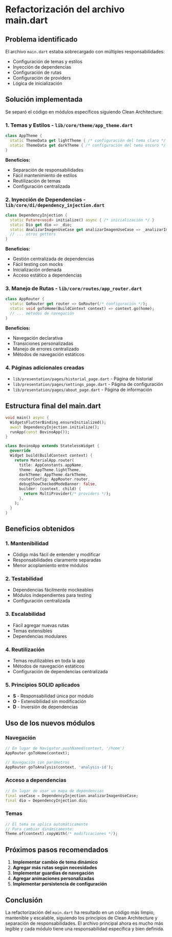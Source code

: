 # Refactorización del archivo main.dart

## Problema identificado

El archivo `main.dart` estaba sobrecargado con múltiples responsabilidades:
- Configuración de temas y estilos
- Inyección de dependencias
- Configuración de rutas
- Configuración de providers
- Lógica de inicialización

## Solución implementada

Se separó el código en módulos específicos siguiendo Clean Architecture:

### 1. **Temas y Estilos** - `lib/core/theme/app_theme.dart`
```dart
class AppTheme {
  static ThemeData get lightTheme { /* configuración del tema claro */ }
  static ThemeData get darkTheme { /* configuración del tema oscuro */ }
}
```

**Beneficios:**
- Separación de responsabilidades
- Fácil mantenimiento de estilos
- Reutilización de temas
- Configuración centralizada

### 2. **Inyección de Dependencias** - `lib/core/di/dependency_injection.dart`
```dart
class DependencyInjection {
  static Future<void> initialize() async { /* inicialización */ }
  static Dio get dio => _dio;
  static AnalizarImagenUseCase get analizarImagenUseCase => _analizarImagenUseCase;
  // ... otros getters
}
```

**Beneficios:**
- Gestión centralizada de dependencias
- Fácil testing con mocks
- Inicialización ordenada
- Acceso estático a dependencias

### 3. **Manejo de Rutas** - `lib/core/routes/app_router.dart`
```dart
class AppRouter {
  static GoRouter get router => GoRouter(/* configuración */);
  static void goToHome(BuildContext context) => context.go(home);
  // ... métodos de navegación
}
```

**Beneficios:**
- Navegación declarativa
- Transiciones personalizadas
- Manejo de errores centralizado
- Métodos de navegación estáticos

### 4. **Páginas adicionales creadas**
- `lib/presentation/pages/historial_page.dart` - Página de historial
- `lib/presentation/pages/settings_page.dart` - Página de configuración
- `lib/presentation/pages/about_page.dart` - Página de información

## Estructura final del main.dart

```dart
void main() async {
  WidgetsFlutterBinding.ensureInitialized();
  await DependencyInjection.initialize();
  runApp(const BovinoApp());
}

class BovinoApp extends StatelessWidget {
  @override
  Widget build(BuildContext context) {
    return MaterialApp.router(
      title: AppConstants.appName,
      theme: AppTheme.lightTheme,
      darkTheme: AppTheme.darkTheme,
      routerConfig: AppRouter.router,
      debugShowCheckedModeBanner: false,
      builder: (context, child) {
        return MultiProvider(/* providers */);
      },
    );
  }
}
```

## Beneficios obtenidos

### 1. **Mantenibilidad**
- Código más fácil de entender y modificar
- Responsabilidades claramente separadas
- Menor acoplamiento entre módulos

### 2. **Testabilidad**
- Dependencias fácilmente mockeables
- Módulos independientes para testing
- Configuración centralizada

### 3. **Escalabilidad**
- Fácil agregar nuevas rutas
- Temas extensibles
- Dependencias modulares

### 4. **Reutilización**
- Temas reutilizables en toda la app
- Métodos de navegación estáticos
- Configuración de dependencias centralizada

### 5. **Principios SOLID aplicados**
- **S** - Responsabilidad única por módulo
- **O** - Extensibilidad sin modificación
- **D** - Inversión de dependencias

## Uso de los nuevos módulos

### Navegación
```dart
// En lugar de Navigator.pushNamed(context, '/home')
AppRouter.goToHome(context);

// Navegación con parámetros
AppRouter.goToAnalysis(context, 'analysis-id');
```

### Acceso a dependencias
```dart
// En lugar de usar un mapa de dependencias
final useCase = DependencyInjection.analizarImagenUseCase;
final dio = DependencyInjection.dio;
```

### Temas
```dart
// El tema se aplica automáticamente
// Para cambiar dinámicamente:
Theme.of(context).copyWith(/* modificaciones */);
```

## Próximos pasos recomendados

1. **Implementar cambio de tema dinámico**
2. **Agregar más rutas según necesidades**
3. **Implementar guardias de navegación**
4. **Agregar animaciones personalizadas**
5. **Implementar persistencia de configuración**

## Conclusión

La refactorización del `main.dart` ha resultado en un código más limpio, mantenible y escalable, siguiendo los principios de Clean Architecture y separación de responsabilidades. El archivo principal ahora es mucho más legible y cada módulo tiene una responsabilidad específica y bien definida. 